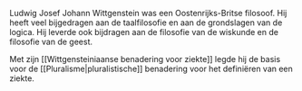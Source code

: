 Ludwig Josef Johann Wittgenstein was een Oostenrijks-Britse filosoof. Hij heeft veel bijgedragen aan de taalfilosofie en aan de grondslagen van de logica. Hij leverde ook bijdragen aan de filosofie van de wiskunde en de filosofie van de geest.

Met zijn [[Wittgensteiniaanse benadering voor ziekte]] legde hij de basis voor de [[Pluralisme|pluralistische]] benadering voor het definiëren van een ziekte.